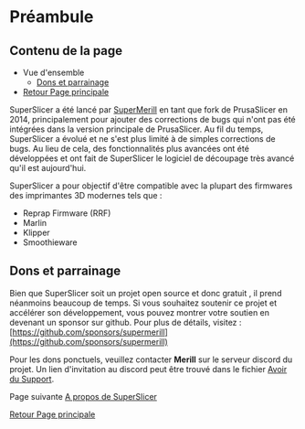 # Préambule

## Contenu de la page

* Vue d'ensemble
	* [Dons et parrainage](#dons-et-parrainage) 
* [Retour Page principale](../superslicer.md)

SuperSlicer a été lancé par [SuperMerill](https://github.com/supermerill) en tant que fork de PrusaSlicer en 2014, principalement pour ajouter des corrections de bugs qui n'ont pas été intégrées dans la version principale de PrusaSlicer.
Au fil du temps, SuperSlicer a évolué et ne s'est plus limité à de simples corrections de bugs. Au lieu de cela, des fonctionnalités plus avancées ont été développées et ont fait de SuperSlicer le logiciel de découpage très avancé qu'il est aujourd'hui.

SuperSlicer a pour objectif d'être compatible avec la plupart des firmwares des imprimantes 3D modernes tels que : 

* Reprap Firmware (RRF)
* Marlin
* Klipper
* Smoothieware

## Dons et parrainage

Bien que SuperSlicer soit un projet open source et donc gratuit , il prend néanmoins beaucoup de temps. Si vous souhaitez soutenir ce projet et accélérer son développement, vous pouvez montrer votre soutien en devenant un sponsor sur github.
Pour plus de détails, visitez : [https://github.com/sponsors/supermerill](https://github.com/sponsors/supermerill) 

Pour les dons ponctuels, veuillez contacter **Merill** sur le serveur discord du projet. Un lien d'invitation au discord peut être trouvé dans le fichier [Avoir du Support](getting-support.md).


Page suivante  [A propos de SuperSlicer](about_superslicer/about_superslicer.md)

[Retour Page principale](superslicer.md)
